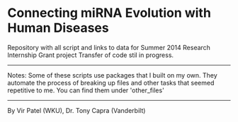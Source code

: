 Connecting miRNA Evolution with Human Diseases
======================
Repository with all script and links to data for Summer 2014 Research Internship Grant project
Transfer of code stil in progress.


--------
Notes:
Some of these scripts use packages that I built on my own. They automate the process of breaking up files and other tasks that seemed repetitive to me. You can find them under 'other_files'


-----------
By Vir Patel (WKU), Dr. Tony Capra (Vanderbilt)

